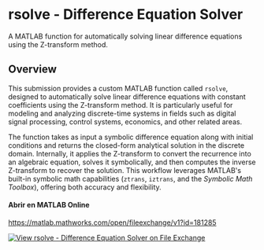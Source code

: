 # rsolve - Difference Equation Solver

A MATLAB function for automatically solving linear difference equations using the Z-transform method.

## Overview
This submission provides a custom MATLAB function called `rsolve`, designed to automatically solve linear difference equations with constant coefficients using the Z-transform method. It is particularly useful for modeling and analyzing discrete-time systems in fields such as digital signal processing, control systems, economics, and other related areas.

The function takes as input a symbolic difference equation along with initial conditions and returns the closed-form analytical solution in the discrete domain. Internally, it applies the Z-transform to convert the recurrence into an algebraic equation, solves it symbolically, and then computes the inverse Z-transform to recover the solution. This workflow leverages MATLAB's built-in symbolic math capabilities (`ztrans`, `iztrans`, and the *Symbolic Math Toolbox*), offering both accuracy and flexibility.

#### Abrir en MATLAB Online
https://matlab.mathworks.com/open/fileexchange/v1?id=181285

[![View rsolve - Difference Equation Solver on File Exchange](https://www.mathworks.com/matlabcentral/images/matlab-file-exchange.svg)](https://la.mathworks.com/matlabcentral/fileexchange/181285-rsolve-difference-equation-solver)
